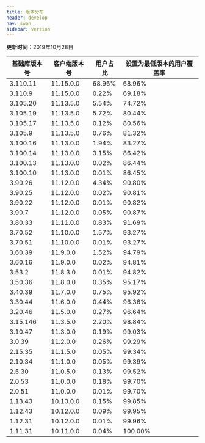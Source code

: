 ```yaml
---
title: 版本分布
header: develop
nav: swan
sidebar: version
---
```

**更新时间**：2019年10月28日

|基础库版本号|客户端版本号|用户占比|设置为最低版本的用户覆盖率|
|---|---|---|---|
|3.110.11|11.15.0.0|68.96%|68.96%|
|3.110.9|11.15.0.0|0.22%|69.18%|
|3.105.20|11.13.5.0|5.54%|74.72%|
|3.105.19|11.13.5.0|5.72%|80.44%|
|3.105.17|11.13.5.0|0.12%|80.56%|
|3.105.9|11.13.5.0|0.76%|81.32%|
|3.100.16|11.13.0.0|1.94%|83.27%|
|3.100.14|11.13.0.0|3.15%|86.42%|
|3.100.13|11.13.0.0|0.02%|86.44%|
|3.100.10|11.13.0.0|0.01%|86.45%|
|3.90.26|11.12.0.0|4.34%|90.80%|
|3.90.25|11.12.0.0|0.02%|90.81%|
|3.90.22|11.12.0.0|0.01%|90.82%|
|3.90.7|11.12.0.0|0.05%|90.87%|
|3.80.33|11.11.0.0|0.83%|91.69%|
|3.70.52|11.10.0.0|1.57%|93.27%|
|3.70.51|11.10.0.0|0.01%|93.27%|
|3.60.39|11.9.0.0|1.52%|94.79%|
|3.60.16|11.9.0.0|0.02%|94.81%|
|3.53.2|11.8.3.0|0.01%|94.82%|
|3.50.36|11.8.0.0|0.35%|95.17%|
|3.40.39|11.7.0.0|0.75%|95.92%|
|3.30.44|11.6.0.0|0.44%|96.36%|
|3.20.46|11.5.0.0|0.27%|96.64%|
|3.15.146|11.3.5.0|2.20%|98.84%|
|3.10.47|11.3.0.0|0.19%|99.03%|
|3.0.39|11.2.0.0|0.26%|99.29%|
|2.15.35|11.1.5.0|0.05%|99.34%|
|2.10.34|11.1.0.0|0.05%|99.39%|
|2.5.30|11.0.5.0|0.13%|99.52%|
|2.0.53|11.0.0.0|0.18%|99.70%|
|2.0.51|11.0.0.0|0.01%|99.70%|
|1.13.43|10.13.0.0|0.15%|99.85%|
|1.12.43|10.12.0.0|0.09%|99.95%|
|1.12.31|10.12.0.0|0.01%|99.96%|
|1.11.31|10.11.0.0|0.04%|100.00%|